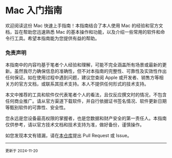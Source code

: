 # Mac 入门指南

欢迎阅读这份 Mac 快速上手指南！本指南结合了本人使用 Mac 的经验和官方文档，旨在帮助您迅速熟悉 Mac 的基本操作和功能，以及介绍一些常用的软件和命令行工具。希望本指南能为您提供有益的帮助。

### 免责声明

本指南中的内容均基于笔者个人经验和理解，可能不完全涵盖所有场景或最新的更新。虽然我尽力确保信息的准确性，但不对本指南的完整性、可靠性及实效性作出任何保证。如在使用过程中遇到问题，建议您查阅 Apple 或开发者、销售方等相关方的官方文档，或联系其技术支持。本人不提供任何形式的技术支持。

本文中推荐的工具和软件仅代表笔者个人的看法，且仅反应撰文时的情况，不包含任何商业推广。请从官方渠道下载软件，并自行依据证书签名情况、软件更新日期等甄别软件的可靠性、安全性。

您永远是您设备最高权限的掌握者，也是您数据和财产安全的第一责任人。本指南仅供参考，请以官方技术文档和技术支持为准，做好备份，谨慎操作。

如您发现本文有错漏，请在[本仓库](https://github.com/danghr/Mac-Starter-Guide)提出 Pull Request 或 Issue。


---

<small>
更新于 2024-11-20
</small>
